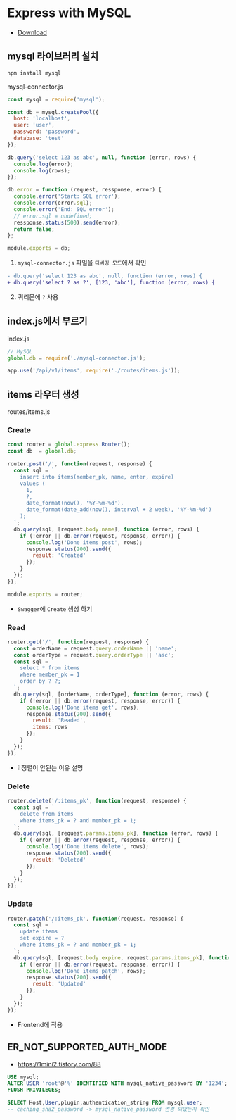 # Express with MySQL
* [Download](https://github.com/ovdncids/vue-curriculum/raw/master/download/express-server.zip)

## mysql 라이브러리 설치
```sh
npm install mysql
```

mysql-connector.js
```js
const mysql = require('mysql');

const db = mysql.createPool({
  host: 'localhost',
  user: 'user',
  password: 'password',
  database: 'test'
});

db.query('select 123 as abc', null, function (error, rows) {
  console.log(error);
  console.log(rows);
});

db.error = function (request, ressponse, error) {
  console.error('Start: SQL error');
  console.error(error.sql);
  console.error('End: SQL error');
  // error.sql = undefined;
  ressponse.status(500).send(error);
  return false;
};

module.exports = db;
```

1. `mysql-connector.js` 파일을 `디버깅 모드`에서 확인

```diff
- db.query('select 123 as abc', null, function (error, rows) {
+ db.query('select ? as ?', [123, 'abc'], function (error, rows) {
```

2. 쿼리문에 `?` 사용

## index.js에서 부르기
index.js
```js
// MySQL
global.db = require('./mysql-connector.js');
```
```js
app.use('/api/v1/items', require('./routes/items.js'));
```

## items 라우터 생성
routes/items.js

### Create
```js
const router = global.express.Router();
const db  = global.db;

router.post('/', function(request, response) {
  const sql = `
    insert into items(member_pk, name, enter, expire)
    values (
      1,
      ?,
      date_format(now(), '%Y-%m-%d'),
      date_format(date_add(now(), interval + 2 week), '%Y-%m-%d')
    );
  `;
  db.query(sql, [request.body.name], function (error, rows) {
    if (!error || db.error(request, response, error)) {
      console.log('Done items post', rows);
      response.status(200).send({
        result: 'Created'
      });
    }
  });
});

module.exports = router;
```
* `Swagger`에 `Create` 생성 하기

### Read
```js
router.get('/', function(request, response) {
  const orderName = request.query.orderName || 'name';
  const orderType = request.query.orderType || 'asc';
  const sql = `
    select * from items
    where member_pk = 1
    order by ? ?;
  `;
  db.query(sql, [orderName, orderType], function (error, rows) {
    if (!error || db.error(request, response, error)) {
      console.log('Done items get', rows);
      response.status(200).send({
        result: 'Readed',
        items: rows
      });
    }
  });
});
```
* ❕ 정렬이 안된는 이유 설명

### Delete
```js
router.delete('/:items_pk', function(request, response) {
  const sql = `
    delete from items
    where items_pk = ? and member_pk = 1;
  `;
  db.query(sql, [request.params.items_pk], function (error, rows) {
    if (!error || db.error(request, response, error)) {
      console.log('Done items delete', rows);
      response.status(200).send({
        result: 'Deleted'
      });
    }
  });
});
```

### Update
```js
router.patch('/:items_pk', function(request, response) {
  const sql = `
    update items
    set expire = ?
    where items_pk = ? and member_pk = 1;
  `;
  db.query(sql, [request.body.expire, request.params.items_pk], function (error, rows) {
    if (!error || db.error(request, response, error)) {
      console.log('Done items patch', rows);
      response.status(200).send({
        result: 'Updated'
      });
    }
  });
});
```

* Frontend에 적용

## ER_NOT_SUPPORTED_AUTH_MODE
* https://1mini2.tistory.com/88
```sql
USE mysql;
ALTER USER 'root'@'%' IDENTIFIED WITH mysql_native_password BY '1234';
FLUSH PRIVILEGES;

SELECT Host,User,plugin,authentication_string FROM mysql.user;
-- caching_sha2_password -> mysql_native_password 변경 되었는지 확인
```
